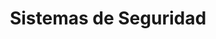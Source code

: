 ---
title: "Sistemas de Seguridad"
url: /santa-cruz-de-la-sierra/sistemas-de-seguridad/
shop: general
---
